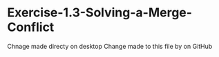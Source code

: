 # Exercise-1.3-Solving-a-Merge-Conflict
Chnage made directy on desktop
Change made to this file by on GitHub